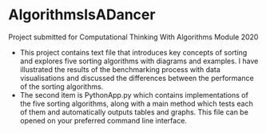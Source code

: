 # AlgorithmsIsADancer
Project submitted for Computational Thinking With Algorithms Module 2020
* This project contains text file that introduces key concepts of sorting and explores five sorting algorithms with diagrams and examples. I have illustrated the results of the benchmarking process with data visualisations and discussed the differences between the performance of the sorting algorithms.
* The second item is PythonApp.py which contains implementations of the five sorting algorithms, along with a main method which tests each of them and automatically outputs tables and graphs.  This file can be opened on your preferred command line interface.
